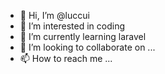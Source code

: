 - 👋 Hi, I’m @luccui
- 👀 I’m interested in coding
- 🌱 I’m currently learning laravel
- 💞️ I’m looking to collaborate on ...
- 📫 How to reach me ... 
